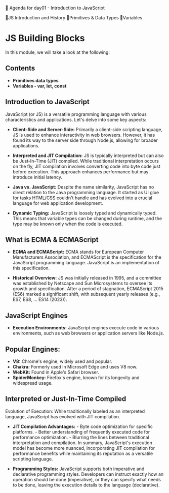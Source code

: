 📑 Agenda for day01 - Introduction to JavaScript

📌JS Introduction and History
📌Primitives & Data Types
📌Variables

# JS Building Blocks
In this module, we will take a look at the following:

## Contents

- **Primitives data types**
- **Variables - var, let, const**

## Introduction to JavaScript

JavaScript (or JS) is a versatile programming language with various characteristics and applications. Let's delve into some key aspects:

- **Client-Side and Server-Side:** Primarily a client-side scripting language, JS is used to enhance interactivity in web browsers. However, it has found its way to the server side through Node.js, allowing for broader applications.

- **Interpreted and JIT Compilation:** JS is typically interpreted but can also be Just-In-Time (JIT) compiled. While traditional interpretation occurs on the fly, JIT compilation involves converting code into byte code just before execution. This approach enhances performance but may introduce initial latency.

- **Java vs. JavaScript:** Despite the name similarity, JavaScript has no direct relation to the Java programming language. It started as UI glue for tasks HTML/CSS couldn't handle and has evolved into a crucial language for web application development.

- **Dynamic Typing:** JavaScript is loosely typed and dynamically typed. This means that variable types can be changed during runtime, and the type may be known only when the code is executed.

## What is ECMA & ECMAScript
- **ECMA and ECMAScript:** ECMA stands for European Computer Manufacturers Association, and ECMAScript is the specification for the JavaScript programming language. JavaScript is an implementation of this specification.

- **Historical Overview:** JS was initially released in 1995, and a committee was established by Netscape and Sun Microsystems to oversee its growth and specification. After a period of stagnation, ECMAScript 2015 (ES6) marked a significant shift, with subsequent yearly releases (e.g., ES7, ES8, ... ES14 (2023)).

## JavaScript Engines
- **Execution Environments:** JavaScript engines execute code in various environments, such as web browsers or application servers like Node.js.

## Popular Engines:

- **V8:** Chrome's engine, widely used and popular. 
- **Chakra:** Formerly used in Microsoft Edge and uses V8 now. 
- **WebKit:** Found in Apple's Safari browser. 
- **SpiderMonkey:** Firefox's engine, known for its longevity and widespread usage.

## Interpreted or Just-In-Time Compiled
Evolution of Execution: While traditionally labeled as an interpreted language, JavaScript has evolved with JIT compilation.

- **JIT Compilation Advantages:** - Byte code optimization for specific platforms. - Better understanding of frequently executed code for performance optimization. - Blurring the lines between traditional interpretation and compilation. In summary, JavaScript's execution model has become more nuanced, incorporating JIT compilation for performance benefits while maintaining its reputation as a versatile scripting language.

- **Programming Styles:** JavaScript supports both imperative and declarative programming styles. Developers can instruct exactly how an operation should be done (imperative), or they can specify what needs to be done, leaving the execution details to the language (declarative).
